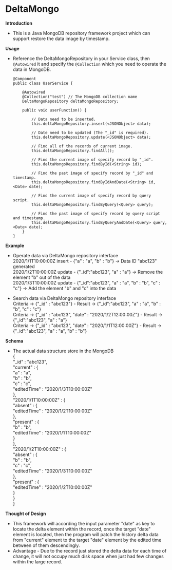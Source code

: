 # DeltaMongo

**Introduction**  
* This is a Java MongoDB repository framework project which can support restore the data image by timestamp.

**Usage**  
* Reference the DeltaMongoRepository in your Service class, then `@Autowired` it and specify the `@Collection` which you need to operate the data in MongoDB.

      @Component
      public class UserService {

          @Autowired
          @Collection("test") // The MongoDB collection name
          DeltaMongoRepository deltaMongoRepository;

          public void userFunction() {
          
              // Data need to be inserted.
              this.deltaMongoRepository.insert(<JSONObject> data);
              
              // Date need to be updated (The "_id" is required).
              this.deltaMongoRepository.update(<JSONObject> data);
              
              // Find all of the records of current image.
              this.deltaMongoRepository.findAll();
              
              // Find the current image of specify record by "_id".
              this.deltaMongoRepository.findById(<String> id);
              
              // Find the past image of specify record by "_id" and timestamp.
              this.deltaMongoRepository.findByIdAndDate(<String> id, <Date> date);
              
              // Find the current image of specify record by query script.
              this.deltaMongoRepository.findByQuery(<Query> query);
              
              // Find the past image of specify record by query script and timestamp.
              this.deltaMongoRepository.findByQueryAndDate(<Query> query, <Date> date);            
          }
      }
    

**Example**  
* Operate data via DeltaMongo repository interface  
2020/1/1T10:00:00Z insert - {"a" : "a", "b" : "b"} -> Data ID "abc123" generated  
2020/1/2T10:00:00Z update - {"_id":"abc123", "a" : "a"} -> Remove the element "b" out of the data  
2020/1/3T10:00:00Z update - {"_id":"abc123", "a" : "a", "b" : "b", "c" : "c"} -> Add the element "b" and "c" into the data  

* Search data via DeltaMongo repository interface  
Criteria -> {"_id" : "abc123"} - Result -> {"_id":"abc123", "a" : "a", "b" : "b", "c" : "c"}  
Criteria -> {"_id" : "abc123", "date" : "2020/1/2T12:00:00Z"} - Result -> {"_id":"abc123", "a" : "a"}  
Criteria -> {"_id" : "abc123", "date" : "2020/1/1T12:00:00Z"} - Result -> {"_id":"abc123", "a" : "a", "b" : "b"}  

**Schema**  
* The actual data structure store in the MongoDB  
{  
 "_id" : "abc123",  
 "current" : {  
  "a" : "a",  
  "b" : "b",  
  "c" : "c",  
  "editedTime" : "2020/1/3T10:00:00Z"  
 },  
 "2020/1/1T10:00:00Z" : {  
  "absent" : {  
   "editedTime" : "2020/1/2T10:00:00Z"  
  },  
  "present" : {  
   "b" : "b",  
   "editedTime" : "2020/1/1T10:00:00Z"  
  }  
 },  
 "2020/1/2T10:00:00Z" : {  
  "absent" : {  
   "b" : "b",  
   "c" : "c",  
   "editedTime" : "2020/1/3T10:00:00Z"  
  },  
  "present" : {  
   "editedTime" : "2020/1/2T10:00:00Z"  
  }  
 }  
}

**Thought of Design**  
* This framework will according the input parameter "date" as key to locate the delta element within the record, once the target "date" element is located, then the program will patch the history delta data from "current" element to the target "date" element by the edited time between of them descendingly.
* Advantage - Due to the record just stored the delta data for each time of change, it will not occupy much disk space when just had few changes within the large record.
